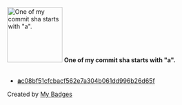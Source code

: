 <img src="https://github.com/my-badges/my-badges/blob/master/src/all-badges/abc-commit/a-commit.png?raw=true" alt="One of my commit sha starts with &quot;a&quot;." title="One of my commit sha starts with &quot;a&quot;." width="128">
<strong>One of my commit sha starts with &quot;a&quot;.</strong>
<br><br>

- <a href="https://github.com/adib-yg/SAMP-RGB-Textdraw/commit/ac08bf51cfcbacf562e7a304b061dd996b26d65f"><strong>a</strong>c08bf51cfcbacf562e7a304b061dd996b26d65f</a>


Created by <a href="https://github.com/my-badges/my-badges">My Badges</a>